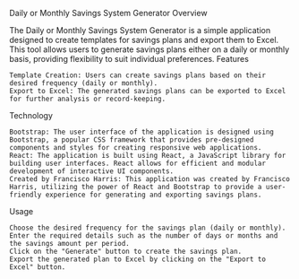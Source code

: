 Daily or Monthly Savings System Generator
Overview

The Daily or Monthly Savings System Generator is a simple application designed to create templates for savings plans and export them to Excel. This tool allows users to generate savings plans either on a daily or monthly basis, providing flexibility to suit individual preferences.
Features

    Template Creation: Users can create savings plans based on their desired frequency (daily or monthly).
    Export to Excel: The generated savings plans can be exported to Excel for further analysis or record-keeping.

Technology

    Bootstrap: The user interface of the application is designed using Bootstrap, a popular CSS framework that provides pre-designed components and styles for creating responsive web applications.
    React: The application is built using React, a JavaScript library for building user interfaces. React allows for efficient and modular development of interactive UI components.
    Created by Francisco Harris: This application was created by Francisco Harris, utilizing the power of React and Bootstrap to provide a user-friendly experience for generating and exporting savings plans.

Usage

    Choose the desired frequency for the savings plan (daily or monthly).
    Enter the required details such as the number of days or months and the savings amount per period.
    Click on the "Generate" button to create the savings plan.
    Export the generated plan to Excel by clicking on the "Export to Excel" button.
